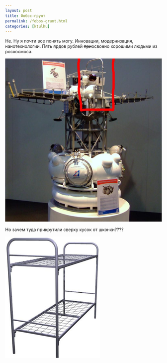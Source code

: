 ```yaml
---
layout: post
title: Фобос-грунт
permalink: /fobos-grunt.html
categories: [ktulhu]
---
```



		
Не. Ну я почти все понять могу. Инновации, модернизация, нанотехнологии. Пять ярдов рублей <del datetime="2011-11-30T14:48:01+00:00">при</del>освоено хорошими людьми из роскосмоса. 



![_config.yml](/images/ktulhu/fobos-grunt-1.jpg)



Но зачем туда прикрутили сверху кусок от шконки????



![_config.yml](/images/ktulhu/fobos-grunt-2.jpg)


			